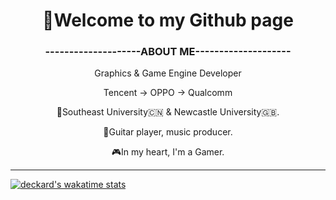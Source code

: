 
<h1 align = "center">
👋Welcome to my Github page</h1>
<h3 align = "center">
--------------------ABOUT ME--------------------</h3>
<p align = "center">
Graphics & Game Engine Developer
<p align = "center">
Tencent -> OPPO -> Qualcomm
<p align = "center">
📖Southeast University🇨🇳 & Newcastle University🇬🇧.  
<p align = "center">
🎸Guitar player, music producer.
<p align = "center">
🎮In my heart, I'm a Gamer.

***
[![deckard's wakatime stats](https://github-readme-stats.vercel.app/api/wakatime?username=DeckardZ46&theme=tokyonight)](https://github.com/anuraghazra/github-readme-stats)


